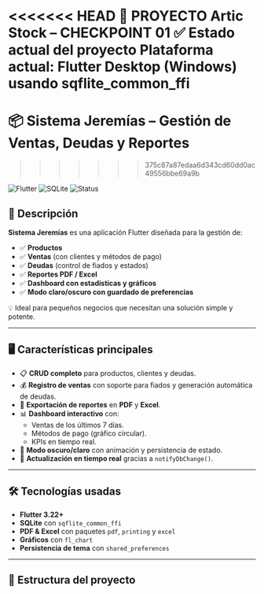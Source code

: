 <<<<<<< HEAD
📝 PROYECTO Artic Stock – CHECKPOINT 01
✅ Estado actual del proyecto
Plataforma actual: Flutter Desktop (Windows) usando sqflite_common_ffi
=======
# 📦 Sistema Jeremías – Gestión de Ventas, Deudas y Reportes
>>>>>>> 375c87a87edaa6d343cd60dd0ac49556bbe69a9b

![Flutter](https://img.shields.io/badge/Flutter-3.22+-blue?logo=flutter)
![SQLite](https://img.shields.io/badge/SQLite-Integrado-orange?logo=sqlite)
![Status](https://img.shields.io/badge/Status-En%20Desarrollo-brightgreen)

## 🚀 Descripción
**Sistema Jeremías** es una aplicación Flutter diseñada para la gestión de:
- ✅ **Productos**
- ✅ **Ventas** (con clientes y métodos de pago)
- ✅ **Deudas** (control de fiados y estados)
- ✅ **Reportes PDF / Excel**
- ✅ **Dashboard con estadísticas y gráficos**
- ✅ **Modo claro/oscuro con guardado de preferencias**

💡 Ideal para pequeños negocios que necesitan una solución simple y potente.

---

## 🖥️ **Características principales**

- 📋 **CRUD completo** para productos, clientes y deudas.
- 💰 **Registro de ventas** con soporte para fiados y generación automática de deudas.
- 📄 **Exportación de reportes** en **PDF** y **Excel**.
- 📊 **Dashboard interactivo** con:
  - Ventas de los últimos 7 días.
  - Métodos de pago (gráfico circular).
  - KPIs en tiempo real.
- 🌙 **Modo oscuro/claro** con animación y persistencia de estado.
- 🔄 **Actualización en tiempo real** gracias a `notifyDbChange()`.

---

## 🛠️ **Tecnologías usadas**

- **Flutter 3.22+**
- **SQLite** con `sqflite_common_ffi`
- **PDF & Excel** con paquetes `pdf`, `printing` y `excel`
- **Gráficos** con `fl_chart`
- **Persistencia de tema** con `shared_preferences`

---

## 📂 **Estructura del proyecto**